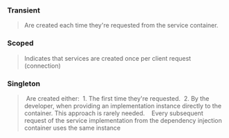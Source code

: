 
### Transient

> Are created each time they're requested from the service container.

### Scoped 

> Indicates that services are created once per client request (connection)

### Singleton

>  Are created either:
>  1. The first time they're requested.
>  2. By the developer, when providing an implementation instance directly to the container. This approach is rarely needed.
>  
>  Every subsequent request of the service implementation from the dependency injection container uses the same instance

